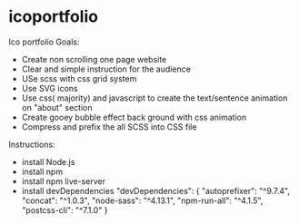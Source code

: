 # icoportfolio
Ico portfolio
Goals:
- Create non scrolling one page website 
- Clear and simple instruction for the audience
- USe scss with css grid system
- Use SVG icons
- Use css( majority) and javascript to create the text/sentence animation on "about" section
- Create gooey bubble effect back ground with css animation
- Compress and prefix the all SCSS into CSS file

Instructions:
- install Node.js
- install npm
- install npm live-server
- install  devDependencies 
    "devDependencies": {
    "autoprefixer": "^9.7.4",
    "concat": "^1.0.3",
    "node-sass": "^4.13.1",
    "npm-run-all": "^4.1.5",
    "postcss-cli": "^7.1.0"
    }

